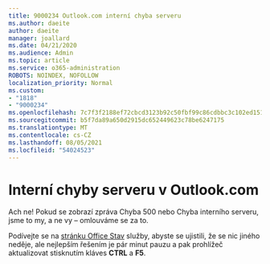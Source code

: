 ```yaml
---
title: 9000234 Outlook.com interní chyba serveru
ms.author: daeite
author: daeite
manager: joallard
ms.date: 04/21/2020
ms.audience: Admin
ms.topic: article
ms.service: o365-administration
ROBOTS: NOINDEX, NOFOLLOW
localization_priority: Normal
ms.custom:
- "1818"
- "9000234"
ms.openlocfilehash: 7c7f3f2188ef72cbcd3123b92c50fbf99c86cdbbc3c102ed151df341dc6f5910
ms.sourcegitcommit: b5f7da89a650d2915dc652449623c78be6247175
ms.translationtype: MT
ms.contentlocale: cs-CZ
ms.lasthandoff: 08/05/2021
ms.locfileid: "54024523"
---
```

# <a name="internal-server-errors-in-outlookcom"></a>Interní chyby serveru v Outlook.com

Ach ne! Pokud se zobrazí zpráva Chyba 500 nebo Chyba interního serveru, jsme to my, a ne vy – omlouváme se za to.

Podívejte se na [stránku Office Stav](https://portal.office.com/servicestatus) služby, abyste se ujistili, že se nic jiného neděje, ale nejlepším řešením je pár minut pauzu a pak prohlížeč aktualizovat stisknutím kláves **CTRL** a **F5**.